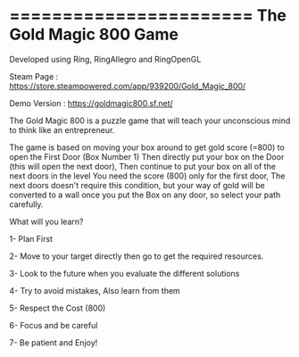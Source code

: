 =======================
The Gold Magic 800 Game
=======================

Developed using Ring, RingAllegro and RingOpenGL

Steam Page : https://store.steampowered.com/app/939200/Gold_Magic_800/

Demo Version : https://goldmagic800.sf.net/

The Gold Magic 800 is a puzzle game that will teach your unconscious mind to think like an entrepreneur.

The game is based on moving your box around to get gold score (=800) to open the First Door (Box Number 1) 
Then directly put your box on the Door (this will open the next door), Then continue to put your box on all of the next doors in the level
You need the score (800) only for the first door, The next doors doesn't require this condition, but your way of gold will be converted to a wall 
once you put the Box on any door, so select your path carefully.

What will you learn?

1- Plan First

2- Move to your target directly then go to get the required resources.

3- Look to the future when you evaluate the different solutions

4- Try to avoid mistakes, Also learn from them

5- Respect the Cost (800)

6- Focus and be careful

7- Be patient and Enjoy! 
